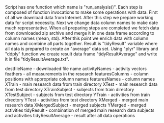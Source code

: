 Script has one function which name is "run_analysis()". Each step is composed of function invocations to make some operations with data.
First of all we download data from Internet. After this step we prepare working data for script necessity. Next we change data column names to make date much representative.
When all preparing steps are completed we fetch data from downloaded zip archive and merge it in one data frame according to column names (mean, std).
After this point we enrich data with column names and combine all parts together. Result is "tidyResult" variable where all data is prepared to create an "average" data set.
Using "plyr" library and "ddply" function we create result data frame "tidyResultAverage" and write it in file "tidyResultAverage.txt".

destfileName - downloaded file name
activityNames - activity vectors
feathers - all measurements in the research
featuresColumns - column positions with appropriate column names
featuresNames - column names
XTrain - main research data from train directory
XTest - main research data from test directory
XTrainSubject - subjects from train directory
XTestSubject - subjects from test directory
YTrain - activities from train directory
YTest - activities from test directory
XMerged - merged main research data
XMergedSubject - merged subjects
YMerged - merged activities
tidyResult - combination of merged main research data subjects and activities
tidyResultAverage - result after all data operations

